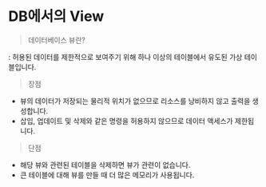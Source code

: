 # DB에서의 View

> 데이터베이스 뷰란?

: 허용된 데이터를 제한적으로 보여주기 위해 하나 이상의 테이블에서 유도된 가상 테이블입니다.

> 장점

- 뷰의 데이터가 저장되는 물리적 위치가 없으므로 리소스를 낭비하지 않고 출력을 생성합니다.  
- 삽입, 업데이트 및 삭제와 같은 명령을 허용하지 않으므로 데이터 액세스가 제한됩니다.

> 단점

- 해당 뷰와 관련된 테이블을 삭제하면 뷰가 관련이 없습니다.  
- 큰 테이블에 대해 뷰를 만들 때 더 많은 메모리가 사용됩니다.
